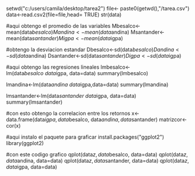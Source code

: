 setwd("c:/users/camila/desktop/tarea2")
file<- paste0(getwd(),"/tarea.csv")
data<-read.csv2(file=file,head= TRUE)
str(data)

#aqui obtengo el promedio de las variables
Mbesalco<- mean(data$besalco)
Mandina<- mean(data$andina)
Msantander<-mean(data$santander)
Migpa<- mean(data$igpa)

#obtengo la desviacion estandar
Dbesalco<-sd(data$besalco)
Dandina<-sd(data$andina)
Dsantander<-sd(data$santander)
Digpa<-sd(data$igpa)


#aqui obtengo las regresiones lineales
lmbesalco<- lm(data$besalco~ data$igpa, data=data)
summary(lmbesalco)

lmandina<-lm(data$andina~data$igpa,data=data)
summary(lmandina)

lmsantander<-lm(data$santander~data$igpa, data=data)
summary(lmsantander)


#con esto obtengo la correlacion entre los retornos
x<- data.frame(data$igpa, data$besalco, data$andina, data$santander)
matrizcor<-cor(x)

#aqui instalo el paquete para graficar
install.packages("ggplot2")
library(ggplot2)


#con este codigo grafico
qplot(data$z, data$besalco, data=data)
qplot(data$z, data$andina, data=data)
qplot(data$z, data$santander, data=data)
qplot(data$z, data$igpa, data=data)
